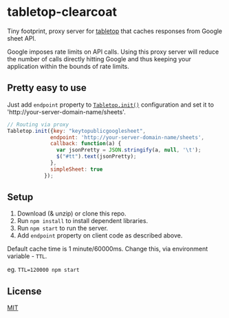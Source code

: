 tabletop-clearcoat
==================

Tiny footprint, proxy server for [tabletop](https://github.com/jsoma/tabletop) that caches responses from Google sheet API.

Google imposes rate limits on API calls. Using this proxy server will reduce the number of calls directly hitting Google and thus keeping your application within the bounds of rate limits.

Pretty easy to use
------------------

Just add ```endpoint``` property to [```Tabletop.init()```](https://github.com/jsoma/tabletop#tabletop-initialization) configuration and set it to 'http://your-server-domain-name/sheets'.

```js
// Routing via proxy
Tabletop.init({key: "keytopublicgooglesheet",
              endpoint: 'http://your-server-domain-name/sheets',
              callback: function(a) {
                var jsonPretty = JSON.stringify(a, null, '\t');
                $("#tt").text(jsonPretty);
              },
              simpleSheet: true
            });
```

Setup
-----

1. Download (& unzip) or clone this repo.
2. Run `npm install` to install dependent libraries.
3. Run `npm start` to run the server.
4. Add `endpoint` property on client code as described above.

Default cache time is 1 minute/60000ms. Change this, via environment variable - `TTL`.

eg. `TTL=120000 npm start`

License
-----

[MIT](LICENSE)




